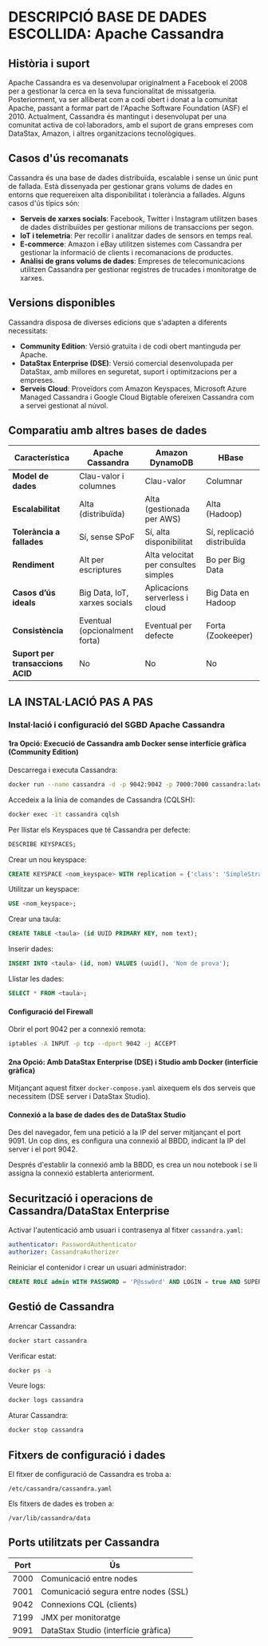 # DESCRIPCIÓ BASE DE DADES ESCOLLIDA: Apache Cassandra

## Història i suport

Apache Cassandra es va desenvolupar originalment a Facebook el 2008 per a gestionar la cerca en la seva funcionalitat de missatgeria. Posteriorment, va ser alliberat com a codi obert i donat a la comunitat Apache, passant a formar part de l'Apache Software Foundation (ASF) el 2010. Actualment, Cassandra és mantingut i desenvolupat per una comunitat activa de col·laboradors, amb el suport de grans empreses com DataStax, Amazon, i altres organitzacions tecnològiques.

## Casos d'ús recomanats

Cassandra és una base de dades distribuïda, escalable i sense un únic punt de fallada. Està dissenyada per gestionar grans volums de dades en entorns que requereixen alta disponibilitat i tolerància a fallades. Alguns casos d'ús típics són:

- **Serveis de xarxes socials**: Facebook, Twitter i Instagram utilitzen bases de dades distribuïdes per gestionar milions de transaccions per segon.
- **IoT i telemetria**: Per recollir i analitzar dades de sensors en temps real.
- **E-commerce**: Amazon i eBay utilitzen sistemes com Cassandra per gestionar la informació de clients i recomanacions de productes.
- **Anàlisi de grans volums de dades**: Empreses de telecomunicacions utilitzen Cassandra per gestionar registres de trucades i monitoratge de xarxes.

## Versions disponibles

Cassandra disposa de diverses edicions que s'adapten a diferents necessitats:

- **Community Edition**: Versió gratuïta i de codi obert mantinguda per Apache.
- **DataStax Enterprise (DSE)**: Versió comercial desenvolupada per DataStax, amb millores en seguretat, suport i optimitzacions per a empreses.
- **Serveis Cloud**: Proveïdors com Amazon Keyspaces, Microsoft Azure Managed Cassandra i Google Cloud Bigtable ofereixen Cassandra com a servei gestionat al núvol.

## Comparatiu amb altres bases de dades

| Característica          | Apache Cassandra  | Amazon DynamoDB | HBase  |
|------------------------|-----------------|----------------|-------|
| **Model de dades**     | Clau-valor i columnes | Clau-valor | Columnar |
| **Escalabilitat**      | Alta (distribuïda) | Alta (gestionada per AWS) | Alta (Hadoop) |
| **Tolerància a fallades** | Sí, sense SPoF | Sí, alta disponibilitat | Sí, replicació distribuïda |
| **Rendiment**         | Alt per escriptures | Alta velocitat per consultes simples | Bo per Big Data |
| **Casos d’ús ideals** | Big Data, IoT, xarxes socials | Aplicacions serverless i cloud | Big Data en Hadoop |
| **Consistència**       | Eventual (opcionalment forta) | Eventual per defecte | Forta (Zookeeper) |
| **Suport per transaccions ACID** | No | No | No |

## LA INSTAL·LACIÓ PAS A PAS

### Instal·lació i configuració del SGBD Apache Cassandra

#### 1ra Opció: Execució de Cassandra amb Docker sense interfície gràfica (Community Edition)

Descarrega i executa Cassandra:

```sh
docker run --name cassandra -d -p 9042:9042 -p 7000:7000 cassandra:latest
```

Accedeix a la línia de comandes de Cassandra (CQLSH):

```sh
docker exec -it cassandra cqlsh
```

Per llistar els Keyspaces que té Cassandra per defecte:

```sql
DESCRIBE KEYSPACES;
```

Crear un nou keyspace:

```sql
CREATE KEYSPACE <nom_keyspace> WITH replication = {'class': 'SimpleStrategy', 'replication_factor': 1};
```

Utilitzar un keyspace:

```sql
USE <nom_keyspace>;
```

Crear una taula:

```sql
CREATE TABLE <taula> (id UUID PRIMARY KEY, nom text);
```

Inserir dades:

```sql
INSERT INTO <taula> (id, nom) VALUES (uuid(), 'Nom de prova');
```

Llistar les dades:

```sql
SELECT * FROM <taula>;
```

#### Configuració del Firewall

Obrir el port 9042 per a connexió remota:

```sh
iptables -A INPUT -p tcp --dport 9042 -j ACCEPT
```

#### 2na Opció: Amb DataStax Enterprise (DSE) i Studio amb Docker (interfície gràfica)

Mitjançant aquest fitxer `docker-compose.yaml` aixequem els dos serveis que necessitem (DSE server i DataStax Studio).

#### Connexió a la base de dades des de DataStax Studio

Des del navegador, fem una petició a la IP del server mitjançant el port 9091. Un cop dins, es configura una connexió al BBDD, indicant la IP del server i el port 9042.

Després d'establir la connexió amb la BBDD, es crea un nou notebook i se li assigna la connexió establerta anteriorment.

## Securització i operacions de Cassandra/DataStax Enterprise

Activar l'autenticació amb usuari i contrasenya al fitxer `cassandra.yaml`:

```yaml
authenticator: PasswordAuthenticator
authorizer: CassandraAuthorizer
```

Reiniciar el contenidor i crear un usuari administrador:

```sql
CREATE ROLE admin WITH PASSWORD = 'P@ssw0rd' AND LOGIN = true AND SUPERUSER = true;
```

## Gestió de Cassandra

Arrencar Cassandra:

```sh
docker start cassandra
```

Verificar estat:

```sh
docker ps -a
```

Veure logs:

```sh
docker logs cassandra
```

Aturar Cassandra:

```sh
docker stop cassandra
```

## Fitxers de configuració i dades

El fitxer de configuració de Cassandra es troba a:

```
/etc/cassandra/cassandra.yaml
```

Els fitxers de dades es troben a:

```
/var/lib/cassandra/data
```

## Ports utilitzats per Cassandra

| Port  | Ús  |
|------|----|
| 7000 | Comunicació entre nodes |
| 7001 | Comunicació segura entre nodes (SSL) |
| 9042 | Connexions CQL (clients) |
| 7199 | JMX per monitoratge |
| 9091 | DataStax Studio (interfície gràfica) |
